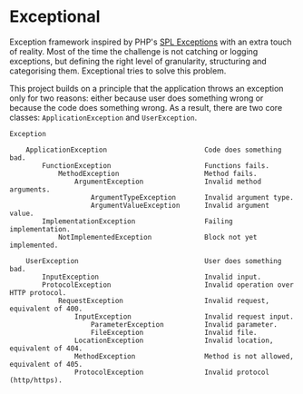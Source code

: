 # Exceptional

Exception framework inspired by PHP's [SPL Exceptions](http://php.net/manual/en/spl.exceptions.php) with an extra touch of reality. Most of the time the challenge is not catching or logging  exceptions, but defining the right level of granularity, structuring and categorising them. Exceptional tries to solve this problem.

This project builds on a principle that the application throws an exception only for two reasons: either because user does something wrong or because the code does something wrong. As a result, there are two core classes: `ApplicationException` and `UserException`.

```
Exception

    ApplicationException                        Code does something bad.
        FunctionException                       Functions fails.
            MethodException                     Method fails.
                ArgumentException               Invalid method arguments.
                    ArgumentTypeException       Invalid argument type.
                    ArgumentValueException      Invalid argument value.
        ImplementationException                 Failing implementation.
            NotImplementedException             Block not yet implemented.

    UserException                               User does something bad.
        InputException                          Invalid input.
        ProtocolException                       Invalid operation over HTTP protocol.
            RequestException                    Invalid request, equivalent of 400.
                InputException                  Invalid request input.
                    ParameterException          Invalid parameter.
                    FileException               Invalid file.
                LocationException               Invalid location, equivalent of 404.
                MethodException                 Method is not allowed, equivalent of 405.
                ProtocolException               Invalid protocol (http/https).
```
